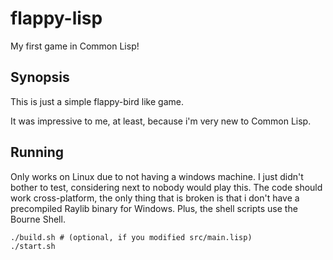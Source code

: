 # flappy-lisp
My first game in Common Lisp!

## Synopsis
This is just a simple flappy-bird like game.

It was impressive to me, at least, because i'm very new to Common Lisp.

## Running
Only works on Linux due to not having a windows machine. I just didn't bother to test,
considering next to nobody would play this. The code should work cross-platform, the only thing
that is broken is that i don't have a precompiled Raylib binary for Windows. Plus, the shell scripts
use the Bourne Shell.
```
./build.sh # (optional, if you modified src/main.lisp)
./start.sh
```
